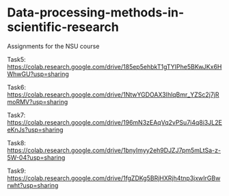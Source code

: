 # Data-processing-methods-in-scientific-research
Assignments for the NSU course

Task5: https://colab.research.google.com/drive/185ep5ehbkT1gTYIPhe5BKwJKx6HWhwGU?usp=sharing

Task6: https://colab.research.google.com/drive/1NtwYGDOAX3IhlqBmr_YZSc2j7jRmoRMV?usp=sharing

Task7: https://colab.research.google.com/drive/196mN3zEAqVq2vPSu7i4q8i3JL2EeKnJs?usp=sharing

Task8: https://colab.research.google.com/drive/1bnyImyy2eh9DJZJ7pm5mLtSa-z-5W-04?usp=sharing

Task9: https://colab.research.google.com/drive/1fgZDKg5BRjHXRjh4tnp3jxwIrGBwrwht?usp=sharing

